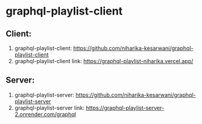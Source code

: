 # graphql-playlist-client

## Client:
1. graphql-playlist-client: https://github.com/niharika-kesarwani/graphql-playlist-client
2. graphql-playlist-client link: https://graphql-playlist-niharika.vercel.app/
 
## Server:
1. graphql-playlist-server: https://github.com/niharika-kesarwani/graphql-playlist-server
2. graphql-playlist-server link: https://graphql-playlist-server-2.onrender.com/graphql
